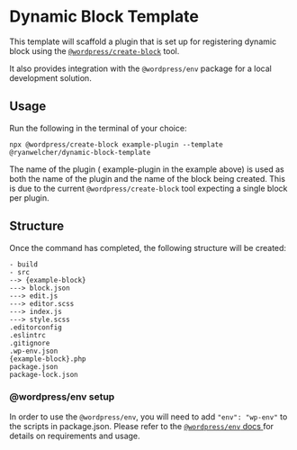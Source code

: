 # Dynamic Block Template

This template will scaffold a plugin that is set up for registering dynamic block using the [`@wordpress/create-block`](https://developer.wordpress.org/block-editor/reference-guides/packages/packages-create-block/) tool.

It also provides integration with the `@wordpress/env` package for a local development solution.

## Usage
Run the following in the terminal of your choice:

`npx @wordpress/create-block example-plugin --template @ryanwelcher/dynamic-block-template`

The name of the plugin ( example-plugin in the example above) is used as both the name of the plugin and the name of the block being created. This is due to the current `@wordpress/create-block` tool expecting a single block per plugin.


## Structure

Once the command has completed, the following structure will be created:

```
- build
- src
--> {example-block}
---> block.json
---> edit.js
---> editor.scss
---> index.js
---> style.scss
.editorconfig
.eslintrc
.gitignore
.wp-env.json
{example-block}.php
package.json
package-lock.json
```
### @wordpress/env setup

In order to use the `@wordpress/env`, you will need to add `"env": "wp-env"` to the scripts in package.json.
Please refer to the [`@wordpress/env` docs ](https://developer.wordpress.org/block-editor/reference-guides/packages/packages-env/) for details on requirements and usage.